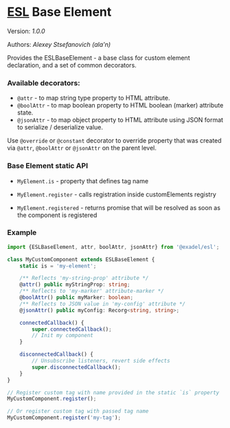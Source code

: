 # [ESL](../../../) Base Element

Version: *1.0.0*

Authors: *Alexey Stsefanovich (ala'n)*

<a name="intro"></a>

Provides the ESLBaseElement - a base class for custom element declaration, and a set of common decorators.

### Available decorators:
 - `@attr` - to map string type property to HTML attribute.
 - `@boolAttr` - to map boolean property to HTML boolean (marker) attribute state.
 - `@jsonAttr` - to map object property to HTML attribute using JSON format to serialize / deserialize value.

Use `@override` or `@constant` decorator to override property that was created 
via `@attr`, `@boolAttr` or `@jsonAttr` on the parent level.

### Base Element static API
- `MyElement.is` - property that defines tag name
  
- `MyElement.register` - calls registration inside customElements registry
- `MyElement.registered` - returns promise that will be resolved as soon as the component is registered

### Example

```ts
import {ESLBaseElement, attr, boolAttr, jsonAttr} from '@exadel/esl';

class MyCustomComponent extends ESLBaseElement {
    static is = 'my-element';

    /** Reflects 'my-string-prop' attribute */
    @attr() public myStringProp: string; 
    /** Reflects to 'my-marker' attribute-marker */
    @boolAttr() public myMarker: boolean; 
    /** Reflects to JSON value in 'my-config' attribute */
    @jsonAttr() public myConfig: Recorg<string, string>;

    connectedCallback() {
        super.connectedCallback();
        // Init my component
    }

    disconnectedCallback() {
        // Unsubscribe listeners, revert side effects
        super.disconnectedCallback();
    }
}

// Register custom tag with name provided in the static `is` property
MyCustomComponent.register();

// Or register custom tag with passed tag name
MyCustomComponent.register('my-tag');
```
